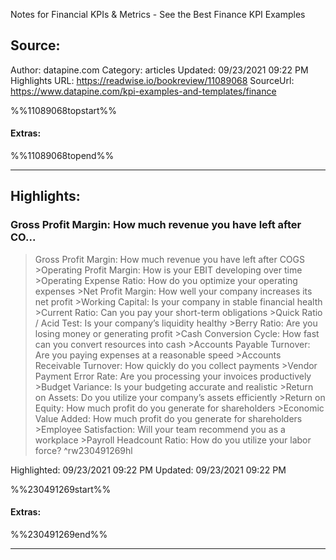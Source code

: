 Notes for Financial KPIs & Metrics - See the Best Finance KPI Examples

## Source:
Author: datapine.com
Category: articles
Updated: 09/23/2021 09:22 PM
Highlights URL: https://readwise.io/bookreview/11089068
SourceUrl: https://www.datapine.com/kpi-examples-and-templates/finance

%%11089068topstart%%
#### Extras:

%%11089068topend%%


 
-----
 ## Highlights:

### Gross Profit Margin: How much revenue you have left after CO...
>Gross Profit Margin: How much revenue you have left after COGS
&gt;Operating Profit Margin: How is your EBIT developing over time
&gt;Operating Expense Ratio: How do you optimize your operating expenses
&gt;Net Profit Margin: How well your company increases its net profit
&gt;Working Capital: Is your company in stable financial health
&gt;Current Ratio: Can you pay your short-term obligations
&gt;Quick Ratio &#x2F; Acid Test: Is your company’s liquidity healthy
&gt;Berry Ratio: Are you losing money or generating profit
&gt;Cash Conversion Cycle: How fast can you convert resources into cash
&gt;Accounts Payable Turnover: Are you paying expenses at a reasonable speed
&gt;Accounts Receivable Turnover: How quickly do you collect payments
&gt;Vendor Payment Error Rate: Are you processing your invoices productively
&gt;Budget Variance: Is your budgeting accurate and realistic
&gt;Return on Assets: Do you utilize your company’s assets efficiently
&gt;Return on Equity: How much profit do you generate for shareholders
&gt;Economic Value Added: How much profit do you generate for shareholders
&gt;Employee Satisfaction: Will your team recommend you as a workplace
&gt;Payroll Headcount Ratio: How do you utilize your labor force? ^rw230491269hl


Highlighted: 09/23/2021 09:22 PM
Updated: 09/23/2021 09:22 PM

%%230491269start%%
#### Extras:

%%230491269end%%



------

